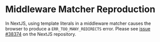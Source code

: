 # Middleware Matcher Reproduction

In NextJS, using template literals in a middleware matcher causes the browser to produce a `ERR_TOO_MANY_REDIRECTS` error.
Please see [issue #38374](https://github.com/vercel/next.js/issues/38374) on the NextJS repository.
